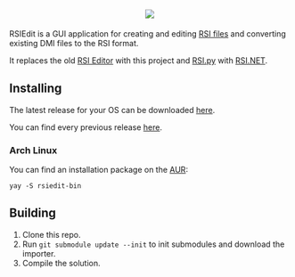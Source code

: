<h1 align="center">
  <img src="https://user-images.githubusercontent.com/10968691/125787499-7da697e2-5f7f-4d83-a9b0-995bbd23d032.png">
</h1>

RSIEdit is a GUI application for creating and editing [RSI files](https://hackmd.io/@ss14/rsis) and converting existing DMI files to the RSI format. 

It replaces the old [RSI Editor](https://github.com/space-wizards/RSI-editor) with this project and [RSI.py](https://github.com/space-wizards/RSI.py) with [RSI.NET](https://github.com/space-wizards/RSI.NET).


## Installing
The latest release for your OS can be downloaded [here](https://github.com/space-wizards/RSIEdit/releases/latest).

You can find every previous release [here](https://github.com/space-wizards/RSIEdit/releases).

### Arch Linux
You can find an installation package on the [AUR](https://aur.archlinux.org/packages/rsiedit-bin/):
```
yay -S rsiedit-bin
```

## Building
1. Clone this repo.
2. Run `git submodule update --init` to init submodules and download the importer.
3. Compile the solution.
